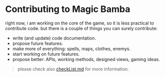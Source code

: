 # Contributing to Magic Bamba
right now, i am working on the core of the game, so it is less practical to contribute code.
but there is a couple of things you can surely contribute:
- write (and update) code documentation.
- propose future features.
- make more of everything: spells, maps, clothes, enemys.
- start working on future features.
- propose better: APIs, working methods, designed views, gaming ideas.

> please check also [checkList.md](/checkList.md) for more information.
